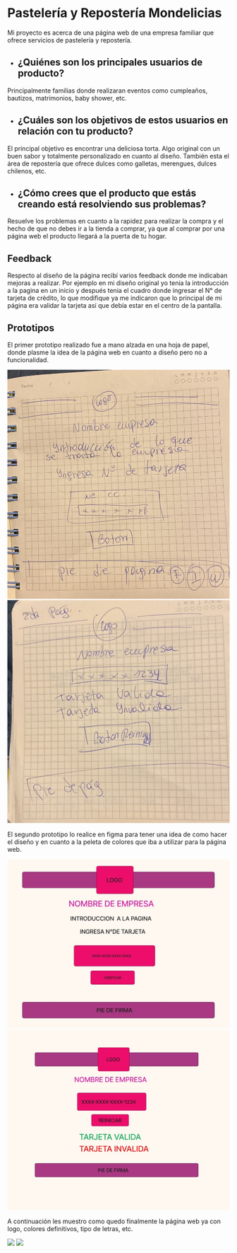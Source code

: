 # Pastelería y Repostería Mondelicias

Mi proyecto es acerca de una página web de una empresa familiar que ofrece servicios de pastelería y repostería.

 - ## ¿Quiénes son los principales usuarios de producto?

Principalmente familias donde realizaran eventos como cumpleaños, bautizos, matrimonios, baby shower, etc. 


- ## ¿Cuáles son los objetivos de estos usuarios en relación con tu producto?

El principal objetivo es encontrar una deliciosa torta. Algo original con un buen sabor y totalmente personalizado en cuanto al diseño. También esta el área de repostería que ofrece dulces como galletas, merengues, dulces chilenos, etc.


- ## ¿Cómo crees que el producto que estás creando está resolviendo sus problemas?

Resuelve los problemas en cuanto a la rapidez para realizar la compra y el hecho de que no debes ir a la tienda a comprar, ya que al comprar por una página web el producto llegará a la puerta de tu hogar.


## Feedback

Respecto al diseño de la página recibí varios feedback donde me indicaban mejoras a realizar. Por ejemplo en mi diseño original yo tenia la introducción a la pagina en un inicio y después tenia el cuadro donde ingresar el N° de tarjeta de crédito, lo que modifique ya me indicaron que lo principal de mi página era validar la tarjeta así que debía estar en el centro de la pantalla.


## Prototipos

El primer prototipo realizado fue a mano alzada en una hoja de papel, donde plasme la idea de la página web en cuanto a diseño pero no a funcionalidad.

![](Readmeimg/protPapUno.jpeg)
![](Readmeimg/protPapDos.jpeg)

El segundo prototipo lo realice en figma para tener una idea de como hacer el diseño y en cuanto a la peleta de colores que iba a utilizar para la página web.

![](Readmeimg/protFigmaUno.jpg)
![](Readmeimg/protFigmaDos.jpg)


A continuación les muestro como quedo finalmente la página web ya con logo, colores definitivos, tipo de letras, etc.

![](Readmeimg/p%C3%A1g%20final.jpg)
![](Readmeimg/p%C3%A1g%20final%20dos.jpg)
